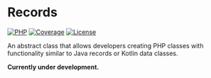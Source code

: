 Records
=======

[![PHP][php-badge]][php-url]
[![Coverage][codecov-badge]][codecov-url]
[![License][license-badge]][license-url]

[php-badge]: https://img.shields.io/badge/php-8.2-777bb3.svg
[php-url]: https://coveralls.io/github/hereldar/php-records
[codecov-badge]: https://img.shields.io/codecov/c/github/hereldar/php-records
[codecov-url]: https://app.codecov.io/gh/hereldar/php-records
[coveralls-badge]: https://img.shields.io/coverallsCoverage/github/hereldar/php-records
[coveralls-url]: https://coveralls.io/github/hereldar/php-records
[license-badge]: https://img.shields.io/badge/license-MIT-brightgreen.svg
[license-url]: LICENSE

An abstract class that allows developers creating PHP classes with 
functionality similar to Java records or Kotlin data classes.

**Currently under development.**
